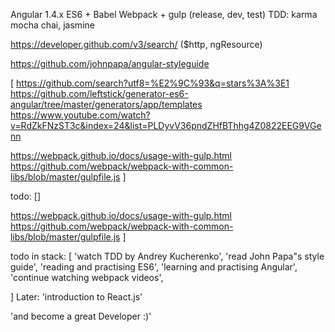 Angular 1.4.x ES6 + Babel Webpack + gulp (release, dev, test) TDD: karma mocha chai, jasmine

https://developer.github.com/v3/search/ ($http, ngResource)

https://github.com/johnpapa/angular-styleguide

[ https://github.com/search?utf8=%E2%9C%93&q=stars%3A%3E1 https://github.com/leftstick/generator-es6-angular/tree/master/generators/app/templates https://www.youtube.com/watch?v=RdZkFNzST3c&index=24&list=PLDyvV36pndZHfBThhg4Z0822EEG9VGenn

https://webpack.github.io/docs/usage-with-gulp.html https://github.com/webpack/webpack-with-common-libs/blob/master/gulpfile.js ]

todo: []

https://webpack.github.io/docs/usage-with-gulp.html
https://github.com/webpack/webpack-with-common-libs/blob/master/gulpfile.js
]

todo in stack:
[
'watch TDD by Andrey Kucherenko',
'read John Papa"s style guide',
'reading and practising ES6',
'learning and practising Angular',
'continue watching webpack videos',

]
Later:
'introduction to React.js'

'and become a great Developer   :)'